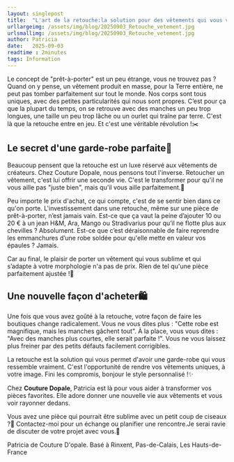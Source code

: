 ```yaml
---
layout: singlepost
title:  "L'art de la retouche:la solution pour des vêtements qui vous vont (vraiment) ✨"
urllargeimg: /assets/img/blog/20250903_Retouche_vetement.jpg
urlsmallimg: /assets/img/blog/20250903_Retouche_vetement.jpg
author: Patricia
date:   2025-09-03
readtime : 2minutes
tags: Information
---
```

Le concept de "prêt-à-porter" est un peu étrange, vous ne trouvez pas ? Quand on y pense, un vêtement produit en masse, pour la Terre entière, ne peut pas tomber parfaitement sur tout le monde. Nos corps sont tous uniques, avec des petites particularités qui nous sont propres. C’est pour ça que la plupart du temps, on se retrouve avec des manches un peu trop longues, une taille un peu trop lâche ou un ourlet qui traîne par terre. C'est là que la retouche entre en jeu. Et c'est une véritable révolution !✂️

## Le secret d'une garde-robe parfaite👗
Beaucoup pensent que la retouche est un luxe réservé aux vêtements de créateurs. Chez Couture Dopale, nous pensons tout l'inverse. Retoucher un vêtement, c'est lui offrir une seconde vie. C'est le transformer pour qu'il ne vous aille pas "juste bien", mais qu'il vous aille parfaitement.💖

Peu importe le prix d'achat, ce qui compte, c'est de se sentir bien dans ce qu'on porte. L'investissement dans une retouche, même sur une pièce de prêt-à-porter, n’est jamais vain. Est-ce que ça vaut la peine d’ajouter 10 ou 20 € à un jean H&M, Ara, Mango ou Stradivarius pour qu’il ne flotte plus aux chevilles ? Absolument. Est-ce que c’est déraisonnable de faire reprendre les emmanchures d’une robe soldée pour qu'elle mette en valeur vos épaules ? Jamais.

Car au final, le plaisir de porter un vêtement qui vous sublime et qui s’adapte à votre morphologie n'a pas de prix. Rien de tel qu'une pièce parfaitement ajustée !🌟

## Une nouvelle façon d'acheter🛍️
Une fois que vous avez goûté à la retouche, votre façon de faire les boutiques change radicalement. Vous ne vous dites plus : "Cette robe est magnifique, mais les manches gâchent tout". À la place, vous vous dites : "Avec des manches plus courtes, elle serait parfaite !". Vous ne vous laissez plus freiner par des petits défauts facilement corrigibles.

La retouche est la solution qui vous permet d'avoir une garde-robe qui vous ressemble vraiment. C'est l'opportunité de rendre vos vêtements uniques, à votre image. Fini les compromis, bonjour le style personnalisé !✨


Chez **Couture Dopale**, Patricia est là pour vous aider à transformer vos pièces favorites. Elle adore donner une nouvelle vie aux vêtements et vous voir rayonner dedans.

Vous avez une pièce qui pourrait être sublime avec un petit coup de ciseaux ?📍 Contactez-moi pour un échange ou planifier une rencontre.Je serai ravie de discuter de votre projet avec vous.🧵

Patricia de Couture D'opale.
Basé à Rinxent, Pas-de-Calais, Les Hauts-de-France
